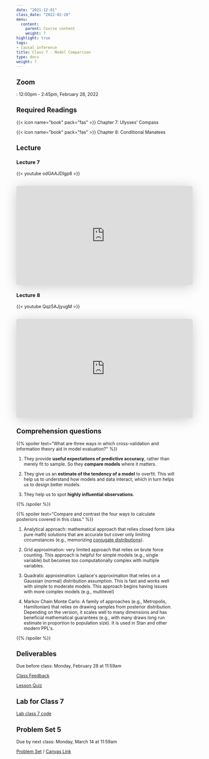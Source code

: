 ```yaml
---
date: "2021-12-01"
class_date: "2022-02-28"
menu:
  content:
    parent: Course content
    weight: 7
highlight: true
tags:
- Causal inference
title: Class 7 - Model Comparison
type: docs
weight: 7
---
```


## Zoom

<a href="https://uncc.zoom.us/j/93339403054"><i class="fas fa-video fa-lg"></i></a>: 12:00pm - 2:45pm, February 28, 2022

## Required Readings

{{< icon name="book" pack="fas" >}} Chapter 7: Ulysses' Compass

{{< icon name="book" pack="fas" >}} Chapter 8: Conditional Manatees


<!--more-->

## Lecture

### Lecture 7

{{< youtube odGAAJDlgp8 >}}

<br>

<iframe class="speakerdeck-iframe" frameborder="0" src="https://speakerdeck.com/player/9f57deff04ac470d95ff9c8b34abb8f6" title="Statistical Rethinking 2022 Lecture 07" allowfullscreen="true" mozallowfullscreen="true" webkitallowfullscreen="true" style="border: 0px; background: padding-box padding-box rgba(0, 0, 0, 0.1); margin: 0px; padding: 0px; border-radius: 6px; box-shadow: rgba(0, 0, 0, 0.2) 0px 5px 40px; width: 560px; height: 314px;" data-ratio="1.78343949044586"></iframe>
<br>

### Lecture 8

{{< youtube Qqz5AJjyugM >}}

<br>

<iframe class="speakerdeck-iframe" frameborder="0" src="https://speakerdeck.com/player/cc59c28f5c974674a0745eb48d54d693" title="Statistical Rethinking 2022 Lecture 08" allowfullscreen="true" mozallowfullscreen="true" webkitallowfullscreen="true" style="border: 0px; background: padding-box padding-box rgba(0, 0, 0, 0.1); margin: 0px; padding: 0px; border-radius: 6px; box-shadow: rgba(0, 0, 0, 0.2) 0px 5px 40px; width: 560px; height: 314px;" data-ratio="1.78343949044586"></iframe>


## Comprehension questions

{{% spoiler text="What are three ways in which cross-validation and information theory aid in model evaluation?" %}}

1. They provide **useful expectations of predictive accuracy**, rather than merely fit to sample. So they **compare models** where it matters. 

2. They give us an **estimate of the tendency of a model** to overfit. This will help us to understand how models and data interact, which in turn helps us to design better models.

3. They help us to spot **highly influential observations**.

{{% /spoiler %}}

{{% spoiler text="Compare and contrast the four ways to calculate posteriors covered in this class." %}}

1. Analytical approach: mathematical approach that relies closed form (aka pure math) solutions that are accurate but cover only limiting circumstances (e.g., memorizing [conjugate distributions](https://en.wikipedia.org/wiki/Conjugate_prior#Table_of_conjugate_distributions)).

2. Grid approximation: very limited approach that relies on brute force counting. This approach is helpful for simple models (e.g., single variable) but becomes too computationally complex with multiple variables.

3. Quadratic approximation: Laplace's approximation that relies on a Gaussian (normal) distribution assumption. This is fast and works well with simple to moderate models. This approach begins having issues with more complex models (e.g., multilevel)

4. Markov Chain Monte Carlo: A family of approaches (e.g., Metropolis, Hamiltonian) that relies on drawing samples from posterior distribution. Depending on the version, it scales well to many dimensions and has beneficial mathematical guarantees (e.g., with many draws long run estimate in proportion to population size). It is used in Stan and other modern PPL's.

{{% /spoiler %}}

## Deliverables

Due before class: Monday, February 28 at 11:59am 

<a href="https://forms.gle/zMipNzav3BCL3Rwy9"><i class="fas fa-comment fa-lg"></i>  Class Feedback</a>

<a href="https://uncc.instructure.com/courses/171000/quizzes/331405"><i class="fas fa-question fa-lg"></i>  Lesson Quiz</a>

## Lab for Class 7

[Lab class 7 code](../../example/07-class)

## Problem Set 5

Due by next class: Monday, March 14 at 11:59am

<a href="{{ .Site.baseurl }}/assignment/05-problem-set"><i class="fas fa-pencil-ruler fa-lg"></i>  Problem Set</a> / [Canvas Link](https://uncc.instructure.com/courses/171000/assignments/1415462)
